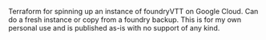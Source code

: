 Terraform for spinning up an instance of foundryVTT on Google Cloud. Can do a fresh instance or copy from a foundry backup. This is for my own personal use and is published as-is with no support of any kind.